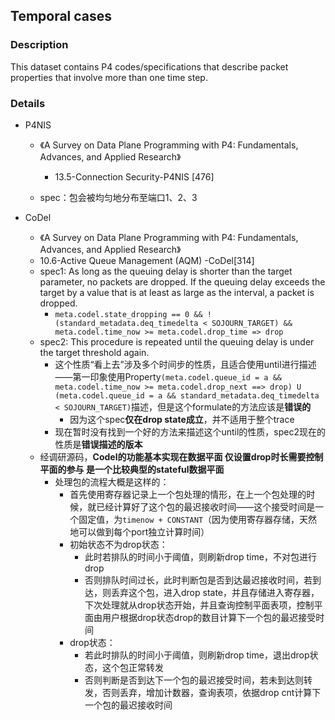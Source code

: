 ## Temporal cases

### Description

This dataset contains P4 codes/specifications that describe packet properties that involve more than one time step.

### Details

- P4NIS
  - 《A Survey on Data Plane Programming with P4: Fundamentals, Advances, and Applied Research》
    - 13.5-Connection Security-P4NIS [476]

  - spec：包会被均匀地分布至端口1、2、3

- CoDel
  - 《A Survey on Data Plane Programming with P4: Fundamentals, Advances, and Applied Research》
  - 10.6-Active Queue Management (AQM) -CoDel[314]
  - spec1:  As long as the queuing delay is shorter than the target parameter, no packets are dropped.  If the queuing delay exceeds the target by a value that is at least as large as the interval, a packet is dropped.
    - `meta.codel.state_dropping == 0 && !(standard_metadata.deq_timedelta < SOJOURN_TARGET) && meta.codel.time_now >= meta.codel.drop_time => drop`
  - spec2: This procedure is repeated until the queuing delay is under the target threshold again.
    - 这个性质“看上去”涉及多个时间步的性质，且适合使用until进行描述——第一印象使用Property`(meta.codel.queue_id = a && meta.codel.time_now >= meta.codel.drop_next ==> drop) U (meta.codel.queue_id = a && standard_metadata.deq_timedelta < SOJOURN_TARGET)`描述，但是这个formulate的方法应该是**错误的**
      - 因为这个spec**仅在drop state成立**，并不适用于整个trace
    - 现在暂时没有找到一个好的方法来描述这个until的性质，spec2现在的性质是**错误描述的版本**
  - 经调研源码，**Codel的功能基本实现在数据平面 仅设置drop时长需要控制平面的参与 是一个比较典型的stateful数据平面**
    - 处理包的流程大概是这样的：
      - 首先使用寄存器记录上一个包处理的情形，在上一个包处理的时候，就已经计算好了这个包的最迟接收时间——这个接受时间是一个固定值，为`timenow + CONSTANT`（因为使用寄存器存储，天然地可以做到每个port独立计算时间）
      - 初始状态不为drop状态：
        - 此时若排队的时间小于阈值，则刷新drop time，不对包进行drop
        - 否则排队时间过长，此时判断包是否到达最迟接收时间，若到达，则丢弃这个包，进入drop state，并且存储进入寄存器，下次处理就从drop状态开始，并且查询控制平面表项，控制平面由用户根据drop状态drop的数目计算下一个包的最迟接受时间
      - drop状态：
        - 若此时排队的时间小于阈值，则刷新drop time，退出drop状态，这个包正常转发
        - 否则判断是否到达下一个包的最迟接受时间，若未到达则转发，否则丢弃，增加计数器，查询表项，依据drop cnt计算下一个包的最迟接收时间

